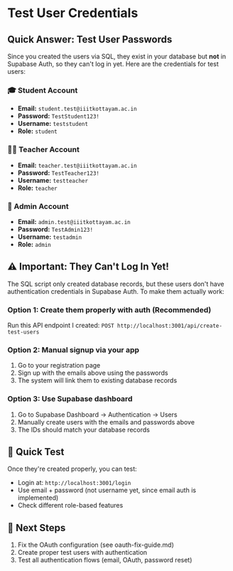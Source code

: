 # Test User Credentials

## Quick Answer: Test User Passwords

Since you created the users via SQL, they exist in your database but **not** in Supabase Auth, so they can't log in yet. Here are the credentials for test users:

### 🎓 Student Account
- **Email:** `student.test@iiitkottayam.ac.in`
- **Password:** `TestStudent123!` 
- **Username:** `teststudent`
- **Role:** `student`

### 👨‍🏫 Teacher Account  
- **Email:** `teacher.test@iiitkottayam.ac.in`
- **Password:** `TestTeacher123!`
- **Username:** `testteacher` 
- **Role:** `teacher`

### 👑 Admin Account
- **Email:** `admin.test@iiitkottayam.ac.in`
- **Password:** `TestAdmin123!`
- **Username:** `testadmin`
- **Role:** `admin`

## ⚠️ Important: They Can't Log In Yet!

The SQL script only created database records, but these users don't have authentication credentials in Supabase Auth. To make them actually work:

### Option 1: Create them properly with auth (Recommended)
Run this API endpoint I created: `POST http://localhost:3001/api/create-test-users`

### Option 2: Manual signup via your app
1. Go to your registration page
2. Sign up with the emails above using the passwords
3. The system will link them to existing database records

### Option 3: Use Supabase dashboard
1. Go to Supabase Dashboard → Authentication → Users
2. Manually create users with the emails and passwords above
3. The IDs should match your database records

## 🧪 Quick Test
Once they're created properly, you can test:
- Login at: `http://localhost:3001/login`
- Use email + password (not username yet, since email auth is implemented)
- Check different role-based features

## 🔧 Next Steps
1. Fix the OAuth configuration (see oauth-fix-guide.md)
2. Create proper test users with authentication
3. Test all authentication flows (email, OAuth, password reset)
